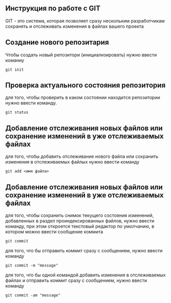 ## Инструкция по работе с GIT

GIT - это система, которая позволяет сразу нескольким разработчикам сохранять и отслеживать изменения в файлах вашего проекта

## Создание нового репозитария

Чтобы создать новый репозитори (инициализировать) нужно ввести команиу

    git init

## Проверка актуального состояния репозитория

для того, чтобы проверить в каком состоянии находится репозитории нужно ввести команду.

    git status

## Добавление отслеживания новых файлов или сохранение изменений в уже отслеживаемых файлах

для того, чтобы добавить отслеживание нового файла или сохранить изменения в отслеживаемых файлых нужно ввести команду

    git add <имя файла>

## Добавление отслеживания новых файлов или сохранение изменений в уже отслеживаемых файлах

для того, чтобы сохранить снимок текущего состояния изменений, добавленных в раздел проиндексированных файлов, нужно ввести команду, при этом откроется текстовый редактор по умолчанию, в котором можно ввести сообщение коммита 

    git commit

для того, что бы отправить коммит сразу с сообщением, нужно ввести команду

    git commit -m "message"

для того, что бы одной командой добавить изменения в отслеживаемых файлах и отправить коммит сразу с сообщением, нужно ввести команду

    git commit -am "message"